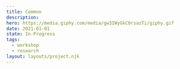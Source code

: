 ```yaml
---
title: Common
description:
hero: https://media.giphy.com/media/gw3IWyGkC0rsazTi/giphy.gif
date: 2021-01-01
state: In-Progress
tags:
  - workshop
  - research
layout: layouts/project.njk
---
```

